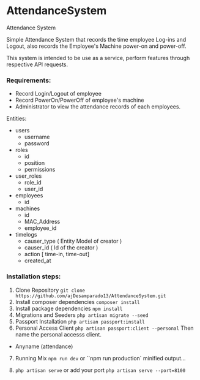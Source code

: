 # AttendanceSystem

Attendance System

Simple Attendance System that records the time employee Log-ins and Logout, also records the Employee's Machine power-on and power-off.

This system is intended to be use as a service, perform features through respective API requests.

### Requirements:

-   Record Login/Logout of employee
-   Record PowerOn/PowerOff of employee's machine
-   Administrator to view the attendance records of each employees.

Entities:

-   users
    -   username
    -   password
-   roles
    -   id
    -   position
    -   permissions
-   user_roles
    -   role_id
    -   user_id
-   employees
    -   id
-   machines
    -   id
    -   MAC_Address
    -   employee_id
-   timelogs
    -   causer_type ( Entity Model of creator )
    -   causer_id ( Id of the creator )
    -   action [ time-in, time-out]
    -   created_at

### Installation steps:

1. Clone Repository
   `git clone https://github.com/ajDesamparado13/AttendanceSystem.git`
2. Install composer dependencies
   `composer install`
3. Install package dependencies
   `npm install`
4. Migrations and Seeders
   `php artisan migrate --seed`
5. Passport Installation
   `php artisan passport:install`
6. Personal Access Client
   `php artisan passport:client --personal`
   Then name the personal accesss client.

-   Anyname (attendance)

7. Running Mix
   `npm run dev`
   or ``npm run production` minified output...

8. `php artisan serve` or add your port `php artisan serve --port=8100`
